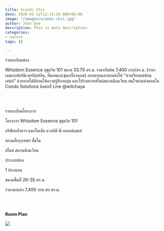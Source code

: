 ```yaml
---
title: Scandi Chic
date: 2020-01-12T12:14:34.000+06:00
image: "/images/scandi-chic.jpg"
author: John Doe
description: This is meta description.
categories:
- nature
tags: []

---
```


รายละเอียดห้อง

Whizdom Essence สุขุมวิท 101 ขนาด 33.70 ตร.ม. ราคาเริ่มต้น 7,400 บาท/ตร.ม. (ราคาเฉพาะเฟอร์นิเจอร์บิลท์อิน, ที่นอนและชุดเครื่องนอน) ออกแบบและตกแต่งให้ "สวยเรียบแต่ซ่อนเสน่ห์" ด้วยลายไม้สีอ่อนให้ความรู้สึกอบอุ่น และโปร่งสบายสไตล์สแกนดิเนเวียน สนใจตกแต่งคอนโด Condo Solutions ติดต่อที่ Line @witchaya

<br><br>

รายละเอียดโครงการ

โครงการ Whizdom Essence สุขุมวิท 101

บริษัทอสังหาฯ แมกโนเลีย ควอลิตี ดีเวลลอปเมนท์

สถานที่กรุงเทพฯ ชั้นใน

สไตล์ สแกนดิเนเวียน

ประเภทห้อง

1 ห้องนอน

ขนาดพื้นที่ 26-35 ตร.ม.

ราคาตกแต่ง 7,400 บาท ต่อ ตร.ม.

<br><br>

**Room Plan**

![](/images/ascii.jpg)